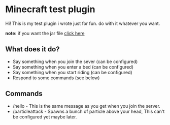 # Minecraft test plugin

Hi! This is my test plugin i wrote just for fun. do with it whatever you want.

**note:** if you want the jar file [click here](https://github.com/Dkamps18/Minecraft-test-plugin/releases)


## What does it do?

 - Say something when you join the sever (can be configured)
 - Say something when you enter a bed (can be configured)
 - Say something when you start riding (can be configured)
 - Respond to some commands (see below)

## Commands

 - /hello - This is the same message as you get when you join the server.
 - /particleattack - Spawns a bunch of particle above your head, This can't be configured yet maybe later.
